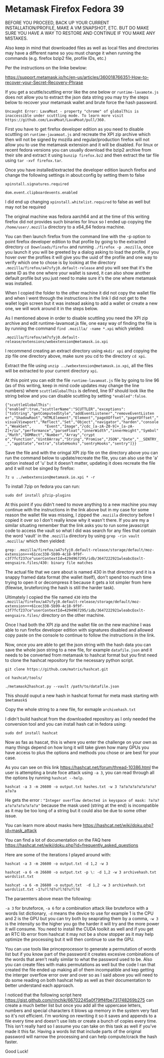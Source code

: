 # Metamask Firefox Fedora 39

BEFORE YOU PROCEED, BACK UP YOUR CURRENT INSTALLATION/PROFILE, MAKE A VM SNAPSHOT, ETC. BUT DO MAKE SURE YOU HAVE A WAY TO RESTORE AND CONTINUE IF YOU MAKE ANY MISTAKES.

Also keep in mind that downloaded files as well as local files and directories may have a different name so you must change it when running the commands (e.g. firefox bzip2 file, profile IDs, etc.)

Per the instructions on the linke bewlow:

https://support.metamask.io/hc/en-us/articles/360018766351-How-to-recover-your-Secret-Recovery-Phrase

If you get a scuttle/scuttling error like the one below or `runtime-lavamote.js` does not allow you to extract the json data string you may try the steps below to recover your metamask wallet and brute force the hash password.

`Uncaught Error: LavaMoat - property "chrome" of globalThis is inaccessible under scuttling mode. To learn more visit https://github.com/LavaMoat/LavaMoat/pull/360.`

First you have to get firefox developer edition as you need to disable scuttling on `runtime-javamoat.js` and recreate the XPI zip archive which then will not be signed by mozilla and regular/production firefox will not allow you to use the metamask extension and it will be disabled. For linux or recent fedora versions you can usually download the bzip2 archive from their site and extract it using `bunzip firefox.bz2` and then extract the tar file using `tar -xvf firefox.tar`.

Once you have installed/extracted the developer edition launch firefox and change the following settings in about:config by setting them to false

`xpinstall.signatures.required`

`dom.event.clipboardevents.enabled`

I did end up changing `xpinstall.whitelist.required` to false as well but may not be required

The original machine was fedora aarch64 and at the time of this writing firefox did not provides such binaries for linux so I ended up copying the `/home/user/.mozilla` directory to a x64_64 fedora machine.

You can then launch firefox from the command line with the -p option to point firefox developer edition to that profile by going to the extracted directory `cd Downloads/firefox` and running `./firefox -p .mozilla`, once you launch it you will be greeted by a dialog asking to load the profile, if you hover over the profiles it will give you the uuid of the profile and one way to verify which one to chose is by looking at the directory `.mozilla/firefox/a47sfyj0.default-release` and you will see that it's the same ID as the one where your wallet is saved, it can also show another default profile but you just need to make sure it's the one where metamask was installed.

When I copied the folder to the other machine it did not copy the wallet file and when I went through the instructions in the link I did not get to the wallet login screen but it was instead asking to add a wallet or create a new one, we will work around it in the steps below.

As I mentioned above in order to disable scuttling you need the XPI zip archive and edit runtime-lavamoat.js file, one easy way of finding the file is by running the command `find .mozilla/ -name *.xpi` which yielded:

`.mozilla/firefox/a47sfyj0.default-release/extensions/webextension@metamask.io.xpi`

I recommend creating an extract directory using `mkdir xpi` and copying the zip file one directory above, make sure you cd to the directory `cd xpi`.

Extract the file using `unzip ../webextension@metamask.io.xpi`, all the files will be extracted to your current directory `xpi`.

At this point you can edit the file `runtime-lavamoat.js` file by going to line 96 (as of this writing, keep in mind code updates may change the line numbers) where `scuttleGlobalThis` is defined, line 97 should look like the string below and you can disable scuttling by setting `"enabled":false`.

`{"scuttleGlobalThis":{"enabled":true,"scuttlerName":"SCUTTLER","exceptions":["toString","getComputedStyle","addEventListener","removeEventListen      er","ShadowRoot","HTMLElement","Element","pageXOffset","pageYOffset","visualViewport","Reflect","Set","Object","navigator","harden","console","WeakSet",      "Event","Image","/cdc_[a-zA-Z0-9]+_[a-zA-Z]+/iu","performance","parseFloat","innerWidth","innerHeight","Symbol","Math","DOMRect","Number","Array","crypt      o","Function","Uint8Array","String","Promise","JSON","Date","__SENTRY__","appState","extra","stateHooks","sentryHooks","sentry"]}}`

Save the file and with the oringal XPI zip file on the directory above you can run the command below to update/recreate the file, you can also use the 'a' option instead of 'u' but it doesn't matter, updating it does recreate the file and it will not be singed by firefox:

`7z u ../webextension@metamask.io.xpi * -r`

To install 7zip on fedora you can run:

`sudo dnf install p7zip-plugins`

At this point if you didn't need to move anything to a new machine you may continue with the instructions in the link above but in my case for some reason the wallet file was missing, I zipped the `.moziila` directory before I copied it over so I don't really know why it wasn't there. If you are my a similar situating remember that the link asks you to run some javascript code to access the vault so what I did was search for any files that contain the word 'vault' in the `.mozilla` directory by using `grep -rin vault .mozilla/` which then yielded:

`grep: .mozilla/firefox/a47sfyj0.default-release/storage/default/moz-extension+++61cec338-5b99-4c18-9f9f-c3f7fcf237ce^userContextId=4294967295/idb/3647222921wleabcEoxlt-eengsairo.files/430: binary file matches`

The actual file that we care about is named 430 in that directory and it is a snappy framed data format (the wallet itself), don't spend too much time trying to open it or decompress it because it gets a lot simpler from here (filewise, bruteforcing the hash is still the harder task).

Ultimately I copied the file named `430` into the `.mozilla/firefox/a47sfyj0.default-release/storage/default/moz-extension+++61cec338-5b99-4c18-9f9f-c3f7fcf237ce^userContextId=4294967295/idb/3647222921wleabcEoxlt-eengsairo.files/` directory on the other machine.

Once I had both the XPI zip and the wallet file on the new machine I was able to run firefox developer edition with signatures disabled and allowed copy paste on the console to continue to follow the instructions in the link.

Now, once you are able to get the json string with the hash data you can save the whole json string to a new file, for example `datafile.json` and it needs to be converted from metamask to hashcat format but you first need to clone the hashcat repository for the necessary python script.

`git clone https://github.com/matrix/hashcat.git`

`cd hashcat/tools/`

`./metamask2hashcat.py --vault /path/to/datafile.json`

This should ouput a new hash in hashcat format for meta mask starting with `$metamask$`

Copy the whole string to a new file, for exmaple `archivehash.txt`

I didn't build hashcat from the downloaded repository as I only needed the conversion tool and you can install hash cat in fedora using:

`sudo dnf install hashcat`

Now as fas as hascat, this is where you enter the challenge on your own as many things depend on how long it will take given how many GPUs you have access to plus the options and methods you chose or are best for your case.

As you can see on this link https://hashcat.net/forum/thread-10386.html the user is attempting a brute foce attack using `-a 3`, you can read through all the options by running `hashcat --help`.

`hashcat -a 3 -m 26600 -o output.txt hashes.txt -w 3 ?a?a?a?a?a?a?a?a?a?a?a`

He gets the error : `"Integer overflow detected in keyspace of mask: ?a?a?a?a?a?a?a?a?a?a"` because the mask used (string at the end) is incompatible as it may be too long of a string but it could also be due to some other issue.

You can learn more about masks here https://hashcat.net/wiki/doku.php?id=mask_attack

You can find a lot of documentation on the FAQ here https://hashcat.net/wiki/doku.php?id=frequently_asked_questions

Here are some of the iterations I played around with:

`hashcat -a 3 -m 26600 -o output.txt -d 1,2 -w 3`

`hashcat -a 6 -m 26600 -o output.txt -p \: -d 1,2 -w 3 archivehash.txt wordslist.txt`

`hashcat -a 6 -m 26600 -o output.txt  -d 1,2 -w 3 archivehash.txt wordslist.txt -1?u?l?d?u?l?d?u?l?d`

The paraemters above mean the following:

`-a 3` for bruteforce, `-a 6` for a combination attack like bruteforce with a words list dictionary, `-d` means the device to use for example 1 is the CPU and 2 is the GPU but you can try both by seaprating them by a comma, `-w 3` is the intensity so the higher you go the harder it will try and the more power it will consume. You need to install the CUDA toolkit as well and if you get an RTC lib error from hashcat it may not be a show stopper as it may help optimize the processing but it will then continue to use the GPU.

You can use tools like princeprocessor to generate a permutation of words list but if you know part of the password it creates excesive combinations of the words that aren't really similar to what the password used to be. Also you can create files with maks permutations as well but the code I ran that created the file ended up making all of them incompatible and kep getting the interger overflow error over and over so as I said above you will need to do some reading on both hashcat help as well as their documentation to better understand each approach.

I noticed that the following script here https://gist.github.com/rinchik/66702245a0f79ff4fbe731748269b275 can create a much better list but once you add all the uppercase letters, numbers and special characters it blows up memory in the system very fast so it's not efficient. I'm working on rewriting it so it saves and appends to a file every time and doesn't use lists or create a bunch of copies every time. This isn't really hard so I assume you can take on this task as well if you've made it this far. Having a words list that include parts of the original password will narrow the processing and can help compute/crack the hash faster.

Good Luck!
